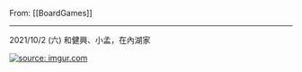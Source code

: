 From: [[BoardGames]]

---

2021/10/2 (六) 和健興、小孟，在內湖家

<a href="https://imgur.com/NQuIZBs"><img src="https://i.imgur.com/NQuIZBs.jpg" title="source: imgur.com" /></a>
